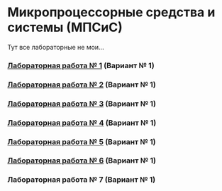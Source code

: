 # Микропроцессорные средства и системы  (МПСиС)

Тут все лабораторные не мои...
### [Лабораторная работа № 1](https://github.com/andrejHurynovic/bsuirLabs/tree/main/term7/МПСиС/МПСиС%2C%20ЛР%20№%201) (Вариант № 1)
### [Лабораторная работа № 2](https://github.com/andrejHurynovic/bsuirLabs/tree/main/term7/МПСиС/МПСиС%2C%20ЛР%20№%202) (Вариант № 1)
### [Лабораторная работа № 3](https://github.com/andrejHurynovic/bsuirLabs/tree/main/term7/МПСиС/МПСиС%2C%20ЛР%20№%203) (Вариант № 1)
### [Лабораторная работа № 4](https://github.com/andrejHurynovic/bsuirLabs/tree/main/term7/МПСиС/МПСиС%2C%20ЛР%20№%204) (Вариант № 1)
### [Лабораторная работа № 5](https://github.com/andrejHurynovic/bsuirLabs/tree/main/term7/МПСиС/МПСиС%2C%20ЛР%20№%205) (Вариант № 1)
### [Лабораторная работа № 6](https://github.com/andrejHurynovic/bsuirLabs/tree/main/term7/МПСиС/МПСиС%2C%20ЛР%20№%206) (Вариант № 1)
### Лабораторная работа № 7 (Вариант № 1)
